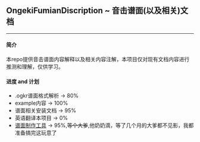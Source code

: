 ## OngekiFumianDiscription ~ 音击谱面(以及相关)文档
---
#### 简介
  本repo提供音击谱面内容解释以及相关内容注解，本项目仅对现有文档内容进行推测和理解，仅供学习。

#### 进度 and 计划
* .ogkr谱面格式解析 -> 80%
* example内容 -> 100%
* 谱面相关安装文档 -> 95%
* 英语翻译本项目 -> 0%
* [谱面制作工具](https://github.com/MikiraSora/OngekiFumenEditor) -> 95%,~~等个大爹~~,他奶奶滴，等了几个月的大爹都不见影，我都准备搞完这玩意了 

